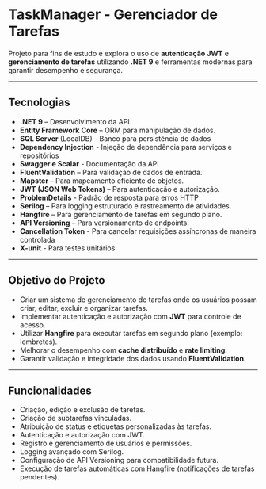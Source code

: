 # TaskManager - Gerenciador de Tarefas

Projeto para fins de estudo e explora o uso de **autenticação JWT** e **gerenciamento de tarefas** utilizando **.NET 9** e ferramentas modernas para garantir desempenho e segurança.

---

## Tecnologias
- **.NET 9** – Desenvolvimento da API.  
- **Entity Framework Core** – ORM para manipulação de dados.
- **SQL Server** (LocalDB) -  Banco para persistência de dados
- **Dependency Injection** - Injeção de dependência para serviços e repositórios
- **Swagger e Scalar** - Documentação da API	
- **FluentValidation** – Para validação de dados de entrada.  
- **Mapster** – Para mapeamento eficiente de objetos.  
- **JWT (JSON Web Tokens)** – Para autenticação e autorização.
- **ProblemDetails** - Padrão de resposta para erros HTTP	
- **Serilog** – Para logging estruturado e rastreamento de atividades.  
- **Hangfire** – Para gerenciamento de tarefas em segundo plano.  
- **API Versioning** – Para versionamento de endpoints.
- **Cancellation Token** - Para cancelar requisições assíncronas de maneira controlada
- **X-unit** - Para testes unitários

---

## Objetivo do Projeto
- Criar um sistema de gerenciamento de tarefas onde os usuários possam criar, editar, excluir e organizar tarefas.  
- Implementar autenticação e autorização com **JWT** para controle de acesso.  
- Utilizar **Hangfire** para executar tarefas em segundo plano (exemplo: lembretes).  
- Melhorar o desempenho com **cache distribuído** e **rate limiting**.  
- Garantir validação e integridade dos dados usando **FluentValidation**.  

---

## Funcionalidades
-  Criação, edição e exclusão de tarefas.  
-  Criação de subtarefas vinculadas.  
-  Atribuição de status e etiquetas personalizadas às tarefas.  
-  Autenticação e autorização com JWT.  
-  Registro e gerenciamento de usuários e permissões.  
-  Logging avançado com Serilog.  
-  Configuração de API Versioning para compatibilidade futura.  
-  Execução de tarefas automáticas com Hangfire (notificações de tarefas pendentes). 
